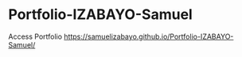 # Portfolio-IZABAYO-Samuel

Access Portfolio https://samuelizabayo.github.io/Portfolio-IZABAYO-Samuel/
